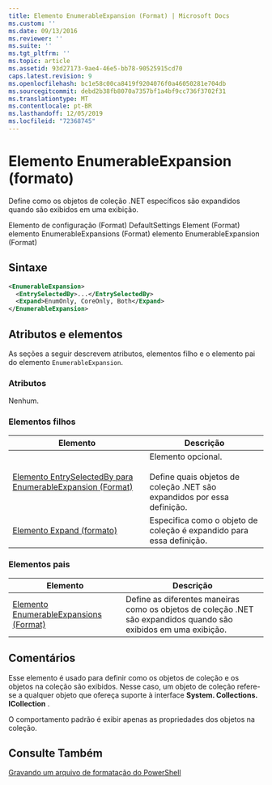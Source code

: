 ```yaml
---
title: Elemento EnumerableExpansion (Format) | Microsoft Docs
ms.custom: ''
ms.date: 09/13/2016
ms.reviewer: ''
ms.suite: ''
ms.tgt_pltfrm: ''
ms.topic: article
ms.assetid: 93d27173-9ae4-46e5-bb78-90525915cd70
caps.latest.revision: 9
ms.openlocfilehash: bc1e58c00ca8419f9204076f0a46050281e704db
ms.sourcegitcommit: debd2b38fb8070a7357bf1a4bf9cc736f3702f31
ms.translationtype: MT
ms.contentlocale: pt-BR
ms.lasthandoff: 12/05/2019
ms.locfileid: "72368745"
---
```

# <a name="enumerableexpansion-element-format"></a>Elemento EnumerableExpansion (formato)

Define como os objetos de coleção .NET específicos são expandidos quando são exibidos em uma exibição.

Elemento de configuração (Format) DefaultSettings Element (Format) elemento EnumerableExpansions (Format) elemento EnumerableExpansion (Format)

## <a name="syntax"></a>Sintaxe

```xml
<EnumerableExpansion>
  <EntrySelectedBy>...</EntrySelectedBy>
  <Expand>EnumOnly, CoreOnly, Both</Expand>
</EnumerableExpansion>
```

## <a name="attributes-and-elements"></a>Atributos e elementos

As seções a seguir descrevem atributos, elementos filho e o elemento pai do elemento `EnumerableExpansion`.

### <a name="attributes"></a>Atributos

Nenhum.

### <a name="child-elements"></a>Elementos filhos

|Elemento|Descrição|
|-------------|-----------------|
|[Elemento EntrySelectedBy para EnumerableExpansion (Format)](./entryselectedby-element-for-enumerableexpansion-format.md)|Elemento opcional.<br /><br /> Define quais objetos de coleção .NET são expandidos por essa definição.|
|[Elemento Expand (formato)](./expand-element-format.md)|Especifica como o objeto de coleção é expandido para essa definição.|

### <a name="parent-elements"></a>Elementos pais

|Elemento|Descrição|
|-------------|-----------------|
|[Elemento EnumerableExpansions (Format)](./enumerableexpansions-element-format.md)|Define as diferentes maneiras como os objetos de coleção .NET são expandidos quando são exibidos em uma exibição.|

## <a name="remarks"></a>Comentários

Esse elemento é usado para definir como os objetos de coleção e os objetos na coleção são exibidos. Nesse caso, um objeto de coleção refere-se a qualquer objeto que ofereça suporte à interface **System. Collections. ICollection** .

O comportamento padrão é exibir apenas as propriedades dos objetos na coleção.

## <a name="see-also"></a>Consulte Também

[Gravando um arquivo de formatação do PowerShell](./writing-a-powershell-formatting-file.md)
